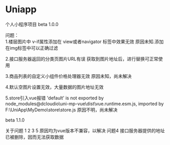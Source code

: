 # Uniapp
个人小程序项目
beta 1.0.0

问题：  
  1.楼层图片中  v-if属性添加在 view或者navigator 标签中效果无效
    原因未知.添加在img标签中可以正确过滤
  
  2.接口服务器返回的分类页图片URL有误
    获取到图片地址后，进行替换可正常使用
    
  3.商品列表的自定义小组件价格处理器无效
    原因未知，尚未解决
   
  4.默认空图片设置无效，大量数据的图片地址无效

  5.store引入vue报错
  'default' is not exported by node_modules\@dcloudio\uni-mp-vue\dist\vue.runtime.esm.js, imported by F:\UniApp\MyDemo\store\store.js
  原因不明，尚未解决


beta 1.1.0

  关于问题 1 2 3 5 原因均为vue版本不兼容，以解决
  问题4 接口服务器提供的地址已被删除，因而无法获取数据
